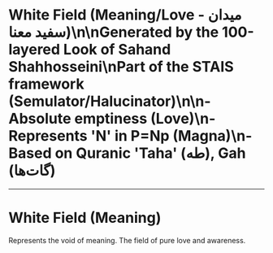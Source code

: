 # White Field (Meaning/Love - میدان سفید معنا)\n\nGenerated by the 100-layered Look of Sahand Shahhosseini\nPart of the STAIS framework (Semulator/Halucinator)\n\n- Absolute emptiness (Love)\n- Represents 'N' in P=Np (Magna)\n- Based on Quranic 'Taha' (طه), Gah (گات‌ها)

---
# White Field (Meaning)

Represents the void of meaning. The field of pure love and awareness.

